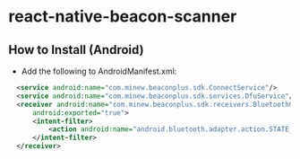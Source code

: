 # react-native-beacon-scanner

## How to Install (Android)

* Add the following to AndroidManifest.xml:

```xml
  <service android:name="com.minew.beaconplus.sdk.ConnectService"/>
  <service android:name="com.minew.beaconplus.sdk.services.DfuService"/>
  <receiver android:name="com.minew.beaconplus.sdk.receivers.BluetoothChangedReceiver"
      android:exported="true">
      <intent-filter>
          <action android:name="android.bluetooth.adapter.action.STATE_CHANGED"/>
      </intent-filter>
  </receiver>
```